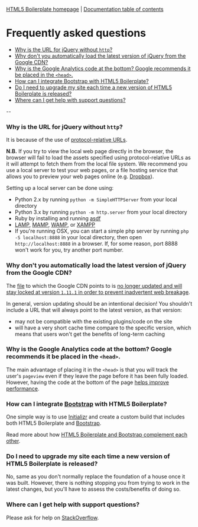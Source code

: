 [HTML5 Boilerplate homepage](http://html5boilerplate.com) | [Documentation
table of contents](TOC.md)

# Frequently asked questions

* [Why is the URL for jQuery without
  `http`?](#why-is-the-url-for-jquery-without-http)
* [Why don't you automatically load the latest version of jQuery from the Google
  CDN?](#why-dont-you-automatically-load-the-latest-version-of-jquery-from-the-google-cdn)
* [Why is the Google Analytics code at the bottom? Google recommends it be
  placed in the `<head>`.](#why-is-the-google-analytics-code-at-the-bottom-google-recommends-it-be-placed-in-the-head)
* [How can I integrate Bootstrap with HTML5
  Boilerplate?](#how-can-i-integrate-bootstrap-with-html5-boilerplate)
* [Do I need to upgrade my site each time a new version of HTML5 Boilerplate is
  released?](#do-i-need-to-upgrade-my-site-each-time-a-new-version-of-html5-boilerplate-is-released)
* [Where can I get help with support
  questions?](#where-can-i-get-help-with-support-questions)

--

### Why is the URL for jQuery without `http`?

It is because of the use of [protocol-relative
URLs](http://paulirish.com/2010/the-protocol-relative-url/).

**N.B.** If you try to view the local web page directly in the browser, the
browser will fail to load the assets specified using protocol-relative URLs as
it will attempt to fetch them from the local file system. We recommend you use
a local server to test your web pages, or a file hosting service that allows
you to preview your web pages online (e.g. [Dropbox](https://www.dropbox.com/)).

Setting up a local server can be done using:

* Python 2.x by running `python -m SimpleHTTPServer` from your local directory
* Python 3.x by running `python -m http.server` from your local directory
* Ruby by installing and running [asdf](https://rubygems.org/gems/asdf)
* [LAMP](http://en.wikipedia.org/wiki/LAMP_%28software_bundle%29),
  [MAMP](http://www.mamp.info/en/index.html),
  [WAMP](http://www.wampserver.com/en/), or
  [XAMPP](http://www.apachefriends.org/index.html)
* If you're running OSX, you can start a simple php server by running 
  `php -S localhost:8888` in your local directory, then open `http://localhost:8888`
  in a browser. If, for some reason, port 8888 won't work for you, try another port number.


### Why don't you automatically load the latest version of jQuery from the Google CDN?

The [file](http://ajax.googleapis.com/ajax/libs/jquery/1/jquery.js) to which
the Google CDN points to is [no longer updated and will stay locked at version
`1.11.1` in order to prevent inadvertent web
breakage](http://blog.jquery.com/2014/07/03/dont-use-jquery-latest-js/).

In general, version updating should be an intentional decision! You shouldn't
include a URL that will always point to the latest version, as that version:

 * may not be compatible with the existing plugins/code on the site
 * will have a very short cache time compare to the specific version,
   which means that users won't get the benefits of long-term caching

### Why is the Google Analytics code at the bottom? Google recommends it be placed in the `<head>`.

The main advantage of placing it in the `<head>` is that you will track the
user's `pageview` even if they leave the page before it has been fully loaded.
However, having the code at the bottom of the page [helps improve
performance](http://stevesouders.com/efws/inline-scripts-bottom.php).


### How can I integrate [Bootstrap](http://getbootstrap.com/) with HTML5 Boilerplate?

One simple way is to use [Initializr](http://initializr.com) and create a
custom build that includes both HTML5 Boilerplate and
[Bootstrap](http://getbootstrap.com/).

Read more about how [HTML5 Boilerplate and Bootstrap complement each
other](http://www.quora.com/Is-Bootstrap-a-complement-or-an-alternative-to-HTML5-Boilerplate-or-viceversa/answer/Nicolas-Gallagher).


### Do I need to upgrade my site each time a new version of HTML5 Boilerplate is released?

No, same as you don't normally replace the foundation of a house once it
was built. However, there is nothing stopping you from trying to work in the
latest changes, but you'll have to assess the costs/benefits of doing so.


### Where can I get help with support questions?

Please ask for help on
[StackOverflow](http://stackoverflow.com/questions/tagged/html5boilerplate).
